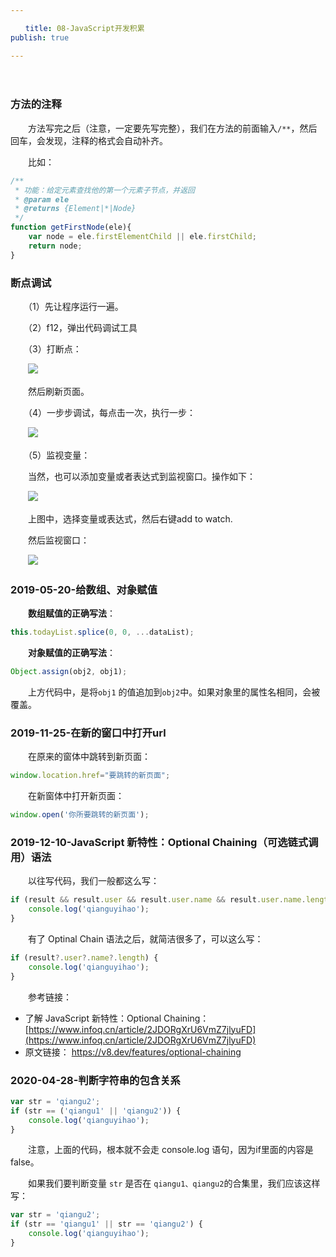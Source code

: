 ```yaml
---

　　title: 08-JavaScript开发积累
publish: true

---
```


　　<ArticleTopAd></ArticleTopAd>

### 方法的注释

　　方法写完之后（注意，一定要先写完整），我们在方法的前面输入`/**`，然后回车，会发现，注释的格式会自动补齐。

　　比如：

```javascript
/**
 * 功能：给定元素查找他的第一个元素子节点，并返回
 * @param ele
 * @returns {Element|*|Node}
 */
function getFirstNode(ele){
    var node = ele.firstElementChild || ele.firstChild;
    return node;
}
```

### 断点调试

　　（1）先让程序运行一遍。

　　（2）f12，弹出代码调试工具

　　（3）打断点：

　　![](http://img.smyhvae.com/20180124_2035.png)

　　然后刷新页面。

　　（4）一步步调试，每点击一次，执行一步：

　　![](http://img.smyhvae.com/20180124_2036.png)

　　（5）监视变量：

　　当然，也可以添加变量或者表达式到监视窗口。操作如下：

　　![](http://img.smyhvae.com/20180124_2037.png)

　　上图中，选择变量或表达式，然后右键add to watch.

　　然后监视窗口：

　　![](http://img.smyhvae.com/20180124_2038.png)

### 2019-05-20-给数组、对象赋值

　　**数组赋值的正确写法**：

```javascript
this.todayList.splice(0, 0, ...dataList);
```

　　**对象赋值的正确写法**：

```javascript
Object.assign(obj2, obj1);
```

　　上方代码中，是将`obj1` 的值追加到`obj2`中。如果对象里的属性名相同，会被覆盖。

### 2019-11-25-在新的窗口中打开url

　　在原来的窗体中跳转到新页面：

```javascript
window.location.href="要跳转的新页面";
```

　　在新窗体中打开新页面：

```javascript
window.open('你所要跳转的新页面');
```

### 2019-12-10-JavaScript 新特性：Optional Chaining（可选链式调用）语法

　　以往写代码，我们一般都这么写：

```javascript
if (result && result.user && result.user.name && result.user.name.length) {
    console.log('qianguyihao');
}
```

　　有了 Optinal Chain 语法之后，就简洁很多了，可以这么写：

```javascript
if (result?.user?.name?.length) {
    console.log('qianguyihao');
}
```

　　参考链接：

- 了解 JavaScript 新特性：Optional Chaining：[https://www.infoq.cn/article/2JDORgXrU6VmZ7jlyuFD](https://www.infoq.cn/article/2JDORgXrU6VmZ7jlyuFD)
- 原文链接： https://v8.dev/features/optional-chaining

### 2020-04-28-判断字符串的包含关系

```js
var str = 'qiangu2';
if (str == ('qiangu1' || 'qiangu2')) {
    console.log('qianguyihao');
}
```

　　注意，上面的代码，根本就不会走 console.log 语句，因为if里面的内容是false。

　　如果我们要判断变量 `str` 是否在 `qiangu1、qiangu2`的合集里，我们应该这样写：

```js
var str = 'qiangu2';
if (str == 'qiangu1' || str == 'qiangu2') {
    console.log('qianguyihao');
}
```
